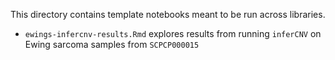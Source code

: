 This directory contains template notebooks meant to be run across libraries.

* `ewings-infercnv-results.Rmd` explores results from running `inferCNV` on Ewing sarcoma samples from `SCPCP000015`

